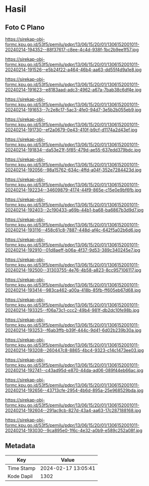 # Hasil

## Foto C Plano

https://sirekap-obj-formc.kpu.go.id/53f5/pemilu/pdpr/13/06/15/20/01/1306152001011-20240214-194352--88f37617-c8ee-4c4d-938f-1bc2b9ee1f57.jpg

https://sirekap-obj-formc.kpu.go.id/53f5/pemilu/pdpr/13/06/15/20/01/1306152001011-20240214-191526--e5b24f22-a464-46b4-aa63-dd55f4d9a1e8.jpg

https://sirekap-obj-formc.kpu.go.id/53f5/pemilu/pdpr/13/06/15/20/01/1306152001011-20240214-191623--e8183aad-adc3-4962-a67a-7bab38c6df4e.jpg

https://sirekap-obj-formc.kpu.go.id/53f5/pemilu/pdpr/13/06/15/20/01/1306152001011-20240214-191653--7c2e8c17-5ac3-4fe0-94d7-3e5b2b055eb9.jpg

https://sirekap-obj-formc.kpu.go.id/53f5/pemilu/pdpr/13/06/15/20/01/1306152001011-20240214-191730--ef2a0679-0e43-410f-b9cf-d1174a2d43ef.jpg

https://sirekap-obj-formc.kpu.go.id/53f5/pemilu/pdpr/13/06/15/20/01/1306152001011-20240214-191834--da53e21f-5f85-479d-ae55-637edd379bdc.jpg

https://sirekap-obj-formc.kpu.go.id/53f5/pemilu/pdpr/13/06/15/20/01/1306152001011-20240214-192056--98a15762-634c-4ffd-a04f-352e7284423d.jpg

https://sirekap-obj-formc.kpu.go.id/53f5/pemilu/pdpr/13/06/15/20/01/1306152001011-20240214-192234--34609879-4174-44f9-865e-c15e0e9bf6fb.jpg

https://sirekap-obj-formc.kpu.go.id/53f5/pemilu/pdpr/13/06/15/20/01/1306152001011-20240214-192403--2c190433-a69b-44b1-ba68-ba6867b3d9d7.jpg

https://sirekap-obj-formc.kpu.go.id/53f5/pemilu/pdpr/13/06/15/20/01/1306152001011-20240214-193116--458c61c8-7887-448d-af4c-642f5a02b6d6.jpg

https://sirekap-obj-formc.kpu.go.id/53f5/pemilu/pdpr/13/06/15/20/01/1306152001011-20240214-192910--01d8aeff-b06a-4f37-9d53-389c340245e7.jpg

https://sirekap-obj-formc.kpu.go.id/53f5/pemilu/pdpr/13/06/15/20/01/1306152001011-20240214-192500--31303755-4e76-4b58-a823-8cc957106117.jpg

https://sirekap-obj-formc.kpu.go.id/53f5/pemilu/pdpr/13/06/15/20/01/1306152001011-20240214-193414--983ca462-a00a-418b-85fb-ff605eb67d68.jpg

https://sirekap-obj-formc.kpu.go.id/53f5/pemilu/pdpr/13/06/15/20/01/1306152001011-20240214-193325--f06a73c1-ccc2-49b4-981f-db2dc10fe98b.jpg

https://sirekap-obj-formc.kpu.go.id/53f5/pemilu/pdpr/13/06/15/20/01/1306152001011-20240214-193253--f6ab3ffb-b39f-444c-9d41-6d02b239b30a.jpg

https://sirekap-obj-formc.kpu.go.id/53f5/pemilu/pdpr/13/06/15/20/01/1306152001011-20240214-193208--260447c8-8865-4bc4-9323-c14c1473ee03.jpg

https://sirekap-obj-formc.kpu.go.id/53f5/pemilu/pdpr/13/06/15/20/01/1306152001011-20240214-192741--c43ad95d-e870-44da-ad06-089f44eb66ac.jpg

https://sirekap-obj-formc.kpu.go.id/53f5/pemilu/pdpr/13/06/15/20/01/1306152001011-20240214-192656--43713cfe-2954-4b6d-895a-25e968529bda.jpg

https://sirekap-obj-formc.kpu.go.id/53f5/pemilu/pdpr/13/06/15/20/01/1306152001011-20240214-192604--291ac9cb-827d-43a4-aa63-17c287188168.jpg

https://sirekap-obj-formc.kpu.go.id/53f5/pemilu/pdpr/13/06/15/20/01/1306152001011-20240214-193030--9ca895e0-1f6c-4e32-a0b9-e589c252a08f.jpg


## Metadata

| Key        | Value               |
| ---------- | ------------------- |
| Time Stamp | 2024-02-17 13:05:41 |
| Kode Dapil | 1302                |



